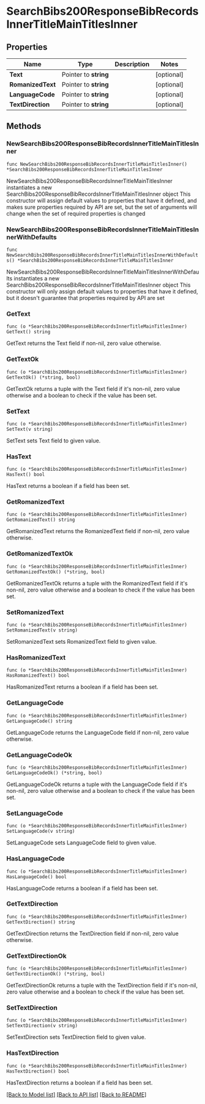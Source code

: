 # SearchBibs200ResponseBibRecordsInnerTitleMainTitlesInner

## Properties

Name | Type | Description | Notes
------------ | ------------- | ------------- | -------------
**Text** | Pointer to **string** |  | [optional] 
**RomanizedText** | Pointer to **string** |  | [optional] 
**LanguageCode** | Pointer to **string** |  | [optional] 
**TextDirection** | Pointer to **string** |  | [optional] 

## Methods

### NewSearchBibs200ResponseBibRecordsInnerTitleMainTitlesInner

`func NewSearchBibs200ResponseBibRecordsInnerTitleMainTitlesInner() *SearchBibs200ResponseBibRecordsInnerTitleMainTitlesInner`

NewSearchBibs200ResponseBibRecordsInnerTitleMainTitlesInner instantiates a new SearchBibs200ResponseBibRecordsInnerTitleMainTitlesInner object
This constructor will assign default values to properties that have it defined,
and makes sure properties required by API are set, but the set of arguments
will change when the set of required properties is changed

### NewSearchBibs200ResponseBibRecordsInnerTitleMainTitlesInnerWithDefaults

`func NewSearchBibs200ResponseBibRecordsInnerTitleMainTitlesInnerWithDefaults() *SearchBibs200ResponseBibRecordsInnerTitleMainTitlesInner`

NewSearchBibs200ResponseBibRecordsInnerTitleMainTitlesInnerWithDefaults instantiates a new SearchBibs200ResponseBibRecordsInnerTitleMainTitlesInner object
This constructor will only assign default values to properties that have it defined,
but it doesn't guarantee that properties required by API are set

### GetText

`func (o *SearchBibs200ResponseBibRecordsInnerTitleMainTitlesInner) GetText() string`

GetText returns the Text field if non-nil, zero value otherwise.

### GetTextOk

`func (o *SearchBibs200ResponseBibRecordsInnerTitleMainTitlesInner) GetTextOk() (*string, bool)`

GetTextOk returns a tuple with the Text field if it's non-nil, zero value otherwise
and a boolean to check if the value has been set.

### SetText

`func (o *SearchBibs200ResponseBibRecordsInnerTitleMainTitlesInner) SetText(v string)`

SetText sets Text field to given value.

### HasText

`func (o *SearchBibs200ResponseBibRecordsInnerTitleMainTitlesInner) HasText() bool`

HasText returns a boolean if a field has been set.

### GetRomanizedText

`func (o *SearchBibs200ResponseBibRecordsInnerTitleMainTitlesInner) GetRomanizedText() string`

GetRomanizedText returns the RomanizedText field if non-nil, zero value otherwise.

### GetRomanizedTextOk

`func (o *SearchBibs200ResponseBibRecordsInnerTitleMainTitlesInner) GetRomanizedTextOk() (*string, bool)`

GetRomanizedTextOk returns a tuple with the RomanizedText field if it's non-nil, zero value otherwise
and a boolean to check if the value has been set.

### SetRomanizedText

`func (o *SearchBibs200ResponseBibRecordsInnerTitleMainTitlesInner) SetRomanizedText(v string)`

SetRomanizedText sets RomanizedText field to given value.

### HasRomanizedText

`func (o *SearchBibs200ResponseBibRecordsInnerTitleMainTitlesInner) HasRomanizedText() bool`

HasRomanizedText returns a boolean if a field has been set.

### GetLanguageCode

`func (o *SearchBibs200ResponseBibRecordsInnerTitleMainTitlesInner) GetLanguageCode() string`

GetLanguageCode returns the LanguageCode field if non-nil, zero value otherwise.

### GetLanguageCodeOk

`func (o *SearchBibs200ResponseBibRecordsInnerTitleMainTitlesInner) GetLanguageCodeOk() (*string, bool)`

GetLanguageCodeOk returns a tuple with the LanguageCode field if it's non-nil, zero value otherwise
and a boolean to check if the value has been set.

### SetLanguageCode

`func (o *SearchBibs200ResponseBibRecordsInnerTitleMainTitlesInner) SetLanguageCode(v string)`

SetLanguageCode sets LanguageCode field to given value.

### HasLanguageCode

`func (o *SearchBibs200ResponseBibRecordsInnerTitleMainTitlesInner) HasLanguageCode() bool`

HasLanguageCode returns a boolean if a field has been set.

### GetTextDirection

`func (o *SearchBibs200ResponseBibRecordsInnerTitleMainTitlesInner) GetTextDirection() string`

GetTextDirection returns the TextDirection field if non-nil, zero value otherwise.

### GetTextDirectionOk

`func (o *SearchBibs200ResponseBibRecordsInnerTitleMainTitlesInner) GetTextDirectionOk() (*string, bool)`

GetTextDirectionOk returns a tuple with the TextDirection field if it's non-nil, zero value otherwise
and a boolean to check if the value has been set.

### SetTextDirection

`func (o *SearchBibs200ResponseBibRecordsInnerTitleMainTitlesInner) SetTextDirection(v string)`

SetTextDirection sets TextDirection field to given value.

### HasTextDirection

`func (o *SearchBibs200ResponseBibRecordsInnerTitleMainTitlesInner) HasTextDirection() bool`

HasTextDirection returns a boolean if a field has been set.


[[Back to Model list]](../README.md#documentation-for-models) [[Back to API list]](../README.md#documentation-for-api-endpoints) [[Back to README]](../README.md)


